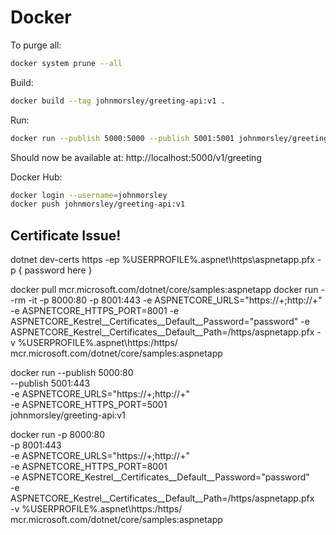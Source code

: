 # Docker

To purge all:

```bash
docker system prune --all
```

Build:

```bash
docker build --tag johnmorsley/greeting-api:v1 .
```

Run:

```bash
docker run --publish 5000:5000 --publish 5001:5001 johnmorsley/greeting-api:v1
```

Should now be available at: http://localhost:5000/v1/greeting

Docker Hub:

```bash
docker login --username=johnmorsley
docker push johnmorsley/greeting-api:v1
```




## Certificate Issue!

dotnet dev-certs https -ep %USERPROFILE%\.aspnet\https\aspnetapp.pfx -p { password here }



docker pull mcr.microsoft.com/dotnet/core/samples:aspnetapp
docker run --rm -it -p 8000:80 -p 8001:443 -e ASPNETCORE_URLS="https://+;http://+" -e ASPNETCORE_HTTPS_PORT=8001 -e ASPNETCORE_Kestrel__Certificates__Default__Password="password" -e ASPNETCORE_Kestrel__Certificates__Default__Path=/https/aspnetapp.pfx -v %USERPROFILE%\.aspnet\https:/https/ mcr.microsoft.com/dotnet/core/samples:aspnetapp





docker run --publish 5000:80 \
           --publish 5001:443 \
           -e ASPNETCORE_URLS="https://+;http://+" \
           -e ASPNETCORE_HTTPS_PORT=5001 \
           johnmorsley/greeting-api:v1


docker run -p 8000:80 \
           -p 8001:443 \
           -e ASPNETCORE_URLS="https://+;http://+" \
           -e ASPNETCORE_HTTPS_PORT=8001 \
           -e ASPNETCORE_Kestrel__Certificates__Default__Password="password" \
           -e ASPNETCORE_Kestrel__Certificates__Default__Path=/https/aspnetapp.pfx \
           -v %USERPROFILE%\.aspnet\https:/https/ \
           mcr.microsoft.com/dotnet/core/samples:aspnetapp